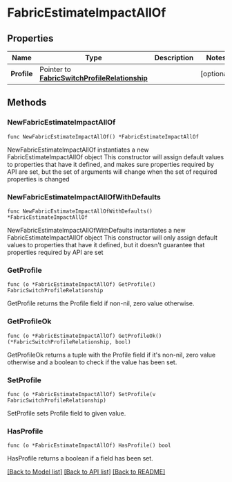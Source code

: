 # FabricEstimateImpactAllOf

## Properties

Name | Type | Description | Notes
------------ | ------------- | ------------- | -------------
**Profile** | Pointer to [**FabricSwitchProfileRelationship**](fabric.SwitchProfile.Relationship.md) |  | [optional] 

## Methods

### NewFabricEstimateImpactAllOf

`func NewFabricEstimateImpactAllOf() *FabricEstimateImpactAllOf`

NewFabricEstimateImpactAllOf instantiates a new FabricEstimateImpactAllOf object
This constructor will assign default values to properties that have it defined,
and makes sure properties required by API are set, but the set of arguments
will change when the set of required properties is changed

### NewFabricEstimateImpactAllOfWithDefaults

`func NewFabricEstimateImpactAllOfWithDefaults() *FabricEstimateImpactAllOf`

NewFabricEstimateImpactAllOfWithDefaults instantiates a new FabricEstimateImpactAllOf object
This constructor will only assign default values to properties that have it defined,
but it doesn't guarantee that properties required by API are set

### GetProfile

`func (o *FabricEstimateImpactAllOf) GetProfile() FabricSwitchProfileRelationship`

GetProfile returns the Profile field if non-nil, zero value otherwise.

### GetProfileOk

`func (o *FabricEstimateImpactAllOf) GetProfileOk() (*FabricSwitchProfileRelationship, bool)`

GetProfileOk returns a tuple with the Profile field if it's non-nil, zero value otherwise
and a boolean to check if the value has been set.

### SetProfile

`func (o *FabricEstimateImpactAllOf) SetProfile(v FabricSwitchProfileRelationship)`

SetProfile sets Profile field to given value.

### HasProfile

`func (o *FabricEstimateImpactAllOf) HasProfile() bool`

HasProfile returns a boolean if a field has been set.


[[Back to Model list]](../README.md#documentation-for-models) [[Back to API list]](../README.md#documentation-for-api-endpoints) [[Back to README]](../README.md)


